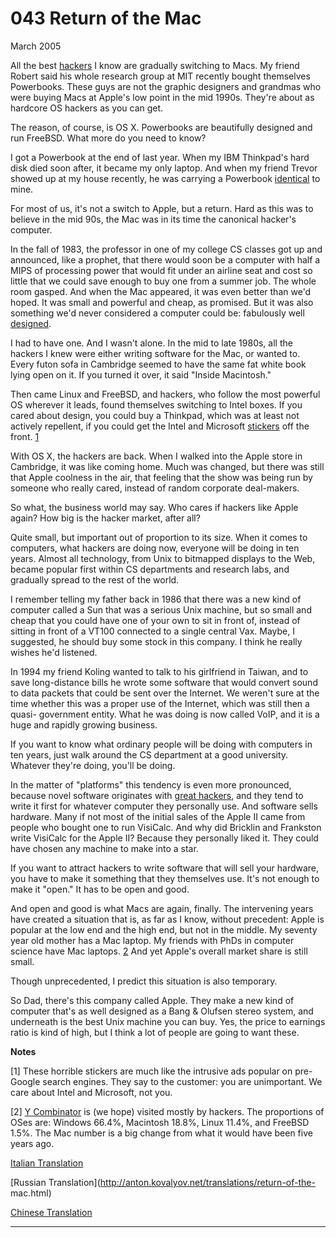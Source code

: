 # 043 Return of the Mac


  
 
  
 March 2005   
  
 All the best [hackers](gba.html) I know are gradually switching to Macs. My friend Robert said his whole research group at MIT recently bought themselves Powerbooks. These guys are not the graphic designers and grandmas who were buying Macs at Apple's low point in the mid 1990s. They're about as hardcore OS hackers as you can get.   
  
 The reason, of course, is OS X. Powerbooks are beautifully designed and run FreeBSD. What more do you need to know?   
  
 I got a Powerbook at the end of last year. When my IBM Thinkpad's hard disk died soon after, it became my only laptop. And when my friend Trevor showed up at my house recently, he was carrying a Powerbook [identical](tlbmac.html) to mine.   
  
 For most of us, it's not a switch to Apple, but a return. Hard as this was to believe in the mid 90s, the Mac was in its time the canonical hacker's computer.   
  
 In the fall of 1983, the professor in one of my college CS classes got up and announced, like a prophet, that there would soon be a computer with half a MIPS of processing power that would fit under an airline seat and cost so little that we could save enough to buy one from a summer job. The whole room gasped. And when the Mac appeared, it was even better than we'd hoped. It was small and powerful and cheap, as promised. But it was also something we'd never considered a computer could be: fabulously well [designed](taste.html).   
  
 I had to have one. And I wasn't alone. In the mid to late 1980s, all the hackers I knew were either writing software for the Mac, or wanted to. Every futon sofa in Cambridge seemed to have the same fat white book lying open on it. If you turned it over, it said "Inside Macintosh."   
  
 Then came Linux and FreeBSD, and hackers, who follow the most powerful OS wherever it leads, found themselves switching to Intel boxes. If you cared about design, you could buy a Thinkpad, which was at least not actively repellent, if you could get the Intel and Microsoft [stickers](designedforwindows.html) off the front. [1](#return_of_the_mac_note1)   
  
 With OS X, the hackers are back. When I walked into the Apple store in Cambridge, it was like coming home. Much was changed, but there was still that Apple coolness in the air, that feeling that the show was being run by someone who really cared, instead of random corporate deal-makers.   
  
 So what, the business world may say. Who cares if hackers like Apple again? How big is the hacker market, after all?   
  
 Quite small, but important out of proportion to its size. When it comes to computers, what hackers are doing now, everyone will be doing in ten years. Almost all technology, from Unix to bitmapped displays to the Web, became popular first within CS departments and research labs, and gradually spread to the rest of the world.   
  
 I remember telling my father back in 1986 that there was a new kind of computer called a Sun that was a serious Unix machine, but so small and cheap that you could have one of your own to sit in front of, instead of sitting in front of a VT100 connected to a single central Vax. Maybe, I suggested, he should buy some stock in this company. I think he really wishes he'd listened.   
  
 In 1994 my friend Koling wanted to talk to his girlfriend in Taiwan, and to save long-distance bills he wrote some software that would convert sound to data packets that could be sent over the Internet. We weren't sure at the time whether this was a proper use of the Internet, which was still then a quasi- government entity. What he was doing is now called VoIP, and it is a huge and rapidly growing business.   
  
 If you want to know what ordinary people will be doing with computers in ten years, just walk around the CS department at a good university. Whatever they're doing, you'll be doing.   
  
 In the matter of "platforms" this tendency is even more pronounced, because novel software originates with [great hackers](gh.html), and they tend to write it first for whatever computer they personally use. And software sells hardware. Many if not most of the initial sales of the Apple II came from people who bought one to run VisiCalc. And why did Bricklin and Frankston write VisiCalc for the Apple II? Because they personally liked it. They could have chosen any machine to make into a star.   
  
 If you want to attract hackers to write software that will sell your hardware, you have to make it something that they themselves use. It's not enough to make it "open." It has to be open and good.   
  
 And open and good is what Macs are again, finally. The intervening years have created a situation that is, as far as I know, without precedent: Apple is popular at the low end and the high end, but not in the middle. My seventy year old mother has a Mac laptop. My friends with PhDs in computer science have Mac laptops. [2](#return_of_the_mac_note2) And yet Apple's overall market share is still small.   
  
 Though unprecedented, I predict this situation is also temporary.   
  
 So Dad, there's this company called Apple. They make a new kind of computer that's as well designed as a Bang & Olufsen stereo system, and underneath is the best Unix machine you can buy. Yes, the price to earnings ratio is kind of high, but I think a lot of people are going to want these.   
  
 
  
 
  
 **Notes**   
  
 <a name=return_of_the_mac_note1>[1]</a> These horrible stickers are much like the intrusive ads popular on pre- Google search engines. They say to the customer: you are unimportant. We care about Intel and Microsoft, not you.   
  
 <a name=return_of_the_mac_note2>[2]</a> [Y Combinator](http://ycombinator.com) is (we hope) visited mostly by hackers. The proportions of OSes are: Windows 66.4%, Macintosh 18.8%, Linux 11.4%, and FreeBSD 1.5%. The Mac number is a big change from what it would have been five years ago.   
  
 
  
 
  
 
  
 
  
 
  
 [Italian Translation](http://www.alfonsomartone.itb.it/pavrgi.html)   
  
 [Russian Translation](http://anton.kovalyov.net/translations/return-of-the- mac.html)   
  
 
  
 [Chinese Translation](http://flyingapplet.spaces.live.com/blog/cns!F682AFBD82F7E261!390.entry)   
  
 
  
 
  
 
  
 
  
 

 
* * *
 

 

